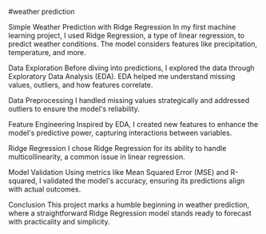 #weather prediction

Simple Weather Prediction with Ridge Regression
In my first machine learning project, I used Ridge Regression, a type of linear regression, to predict weather conditions. The model considers features like precipitation, temperature, and more.

Data Exploration
Before diving into predictions, I explored the data through Exploratory Data Analysis (EDA). EDA helped me understand missing values, outliers, and how features correlate.

Data Preprocessing
I handled missing values strategically and addressed outliers to ensure the model's reliability.

Feature Engineering
Inspired by EDA, I created new features to enhance the model's predictive power, capturing interactions between variables.

Ridge Regression
I chose Ridge Regression for its ability to handle multicollinearity, a common issue in linear regression.

Model Validation
Using metrics like Mean Squared Error (MSE) and R-squared, I validated the model's accuracy, ensuring its predictions align with actual outcomes.

Conclusion
This project marks a humble beginning in weather prediction, where a straightforward Ridge Regression model stands ready to forecast with practicality and simplicity.
